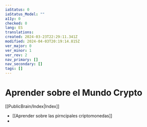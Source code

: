 ```yaml
---
iaStatus: 0
iaStatus_Model: ""
a11y: 0
checked: 0
lang: ES
translations: 
created: 2024-03-23T22:29:11.341Z
modified: 2024-04-03T20:19:14.815Z
ver_major: 0
ver_minor: 1
ver_rev: 2
nav_primary: []
nav_secondary: []
tags: []
---
```

# Aprender sobre el Mundo Crypto

[[PublicBrain/Index|Index]]

* [[Aprender sobre las pirncipales criptomonedas]]
* 
